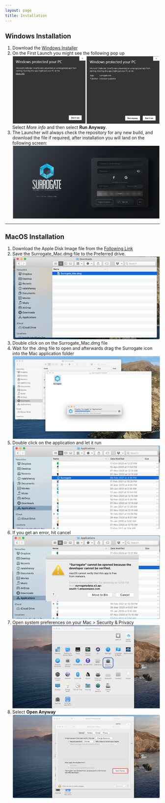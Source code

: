 ```yaml
---
layout: page
title: Installation
---
```


Windows Installation
------


1. Download the [Windows Installer](https://surrogatedata.s3.ap-south-1.amazonaws.com/install/Surrogate.exe)
2. On the First Launch you might see the following pop up
![Alt text](assets/windows/01_runanyway.png)
Select _More info_ and then select **Run Anyway**.
3. The Launcher will always check the repository for any new build, and download the file if required, after installation you will land on the following screen:
![Alt text](assets/windows/02_login.png)

---

MacOS Installation
------

1. Download the Apple Disk Image file from the [Following Link](https://surrogatedata.s3.ap-south-1.amazonaws.com/install/Surrogate_Mac.dmg)
2. Save the Surrogate_Mac.dmg file to the Preferred drive.
![Alt text](assets/macos/01_save.png)
3. Double click on on the Surrogate_Mac.dmg file
4. Wait for the .dmg file to open and afterwards drag the Surrogate icon into the Mac application folder
![Alt text](assets/macos/02_copy.png)
5. Double click on the application and let it run
![Alt text](assets/macos/03_run.png)
6. If you get an error, hit cancel
![Alt text](assets/macos/04_Error.png)
7. Open system preferences on your Mac > Security & Privacy
![Alt text](assets/macos/05_pref.png)
8. Select **Open Anyway**
![Alt text](assets/macos/06_open.png)
